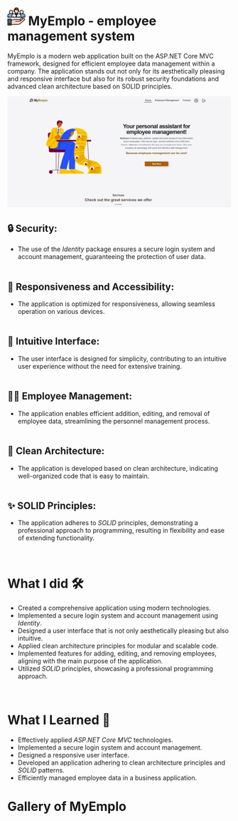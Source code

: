 # <a href="#"><img width="40" height="40" src="https://raw.githubusercontent.com/iuno-san/MyEmplo/master/MyEmplo/wwwroot/img/icons/Logo.png" /></a> MyEmplo - employee management system
<p>MyEmplo is a modern web application built on the ASP.NET Core MVC framework, designed for efficient employee data management within a company. The application stands out not only for its aesthetically pleasing and responsive interface but also for its robust security foundations and advanced clean architecture based on SOLID principles.</p>
<a href="#"><img width="1000" src="https://raw.githubusercontent.com/iuno-san/MyEmplo/master/MyEmplo/wwwroot/img/site/maain-site.png" /></a>

## 🔒 Security:
- The use of the *Identity* package ensures a secure login system and account management, guaranteeing the protection of user data.<br><br>

## 📱 Responsiveness and Accessibility:
- The application is optimized for responsiveness, allowing seamless operation on various devices.<br><br>

## 🎨 Intuitive Interface:
- The user interface is designed for simplicity, contributing to an intuitive user experience without the need for extensive training.<br><br>

## 🧑‍💼 Employee Management:
- The application enables efficient addition, editing, and removal of employee data, streamlining the personnel management process.<br><br>

## 🧹 Clean Architecture:
- The application is developed based on clean architecture, indicating well-organized code that is easy to maintain.<br><br>

## ✨ SOLID Principles:
- The application adheres to *SOLID* principles, demonstrating a professional approach to programming, resulting in flexibility and ease of extending functionality.<br><br><br>

# What I did 🛠️

- Created a comprehensive application using modern technologies.
- Implemented a secure login system and account management using *Identity*.
- Designed a user interface that is not only aesthetically pleasing but also intuitive.
- Applied clean architecture principles for modular and scalable code.
- Implemented features for adding, editing, and removing employees, aligning with the main purpose of the application.
- Utilized *SOLID* principles, showcasing a professional programming approach.<br><br><br>

# What I Learned 💪 

- Effectively applied *ASP.NET Core MVC* technologies.
- Implemented a secure login system and account management.
- Designed a responsive user interface.
- Developed an application adhering to clean architecture principles and *SOLID* patterns.
- Efficiently managed employee data in a business application.

# Gallery of MyEmplo

